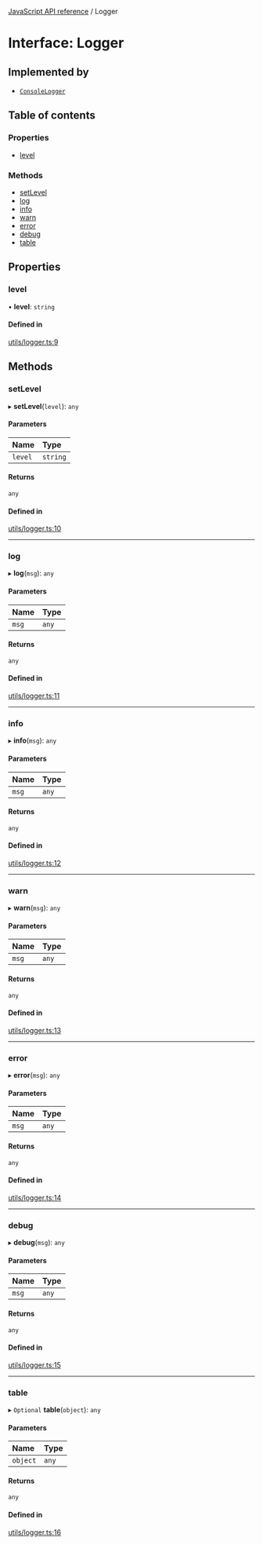 [JavaScript API reference](../README) / Logger

# Interface: Logger

## Implemented by

- [`ConsoleLogger`](../classes/ConsoleLogger)

## Table of contents

### Properties

- [level](Logger#level)

### Methods

- [setLevel](Logger#setlevel)
- [log](Logger#log)
- [info](Logger#info)
- [warn](Logger#warn)
- [error](Logger#error)
- [debug](Logger#debug)
- [table](Logger#table)

## Properties

### level

• **level**: `string`

#### Defined in

[utils/logger.ts:9](https://github.com/golemfactory/yajsapi/blob/3969026/yajsapi/utils/logger.ts#L9)

## Methods

### setLevel

▸ **setLevel**(`level`): `any`

#### Parameters

| Name | Type |
| :------ | :------ |
| `level` | `string` |

#### Returns

`any`

#### Defined in

[utils/logger.ts:10](https://github.com/golemfactory/yajsapi/blob/3969026/yajsapi/utils/logger.ts#L10)

___

### log

▸ **log**(`msg`): `any`

#### Parameters

| Name | Type |
| :------ | :------ |
| `msg` | `any` |

#### Returns

`any`

#### Defined in

[utils/logger.ts:11](https://github.com/golemfactory/yajsapi/blob/3969026/yajsapi/utils/logger.ts#L11)

___

### info

▸ **info**(`msg`): `any`

#### Parameters

| Name | Type |
| :------ | :------ |
| `msg` | `any` |

#### Returns

`any`

#### Defined in

[utils/logger.ts:12](https://github.com/golemfactory/yajsapi/blob/3969026/yajsapi/utils/logger.ts#L12)

___

### warn

▸ **warn**(`msg`): `any`

#### Parameters

| Name | Type |
| :------ | :------ |
| `msg` | `any` |

#### Returns

`any`

#### Defined in

[utils/logger.ts:13](https://github.com/golemfactory/yajsapi/blob/3969026/yajsapi/utils/logger.ts#L13)

___

### error

▸ **error**(`msg`): `any`

#### Parameters

| Name | Type |
| :------ | :------ |
| `msg` | `any` |

#### Returns

`any`

#### Defined in

[utils/logger.ts:14](https://github.com/golemfactory/yajsapi/blob/3969026/yajsapi/utils/logger.ts#L14)

___

### debug

▸ **debug**(`msg`): `any`

#### Parameters

| Name | Type |
| :------ | :------ |
| `msg` | `any` |

#### Returns

`any`

#### Defined in

[utils/logger.ts:15](https://github.com/golemfactory/yajsapi/blob/3969026/yajsapi/utils/logger.ts#L15)

___

### table

▸ `Optional` **table**(`object`): `any`

#### Parameters

| Name | Type |
| :------ | :------ |
| `object` | `any` |

#### Returns

`any`

#### Defined in

[utils/logger.ts:16](https://github.com/golemfactory/yajsapi/blob/3969026/yajsapi/utils/logger.ts#L16)
